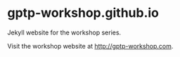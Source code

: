 # gptp-workshop.github.io

Jekyll website for the workshop series.

Visit the workshop website at http://gptp-workshop.com.
